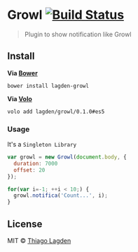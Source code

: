 # Growl [![Build Status](https://travis-ci.org/lagden/growl.svg?branch=master)](https://travis-ci.org/lagden/growl)

> Plugin to show notification like Growl


## Install

**Via [Bower](http://bower.io/)**

```
bower install lagden-growl
```

**Via [Volo](http://volojs.org/)**

```
volo add lagden/growl/0.1.0#es5
```


### Usage

It's a `Singleton Library`

```javascript
var growl = new Growl(document.body, {
  duration: 7000
  offset: 20
});

for(var i=-1; ++i < 10;) {
  growl.notifica('Count...', i);
}
```

## License

MIT © [Thiago Lagden](http://lagden.in)
